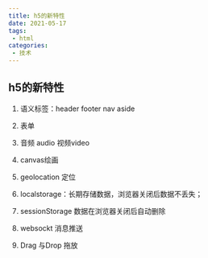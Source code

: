 ```yaml
---
title: h5的新特性
date: 2021-05-17
tags:
 - html
categories: 
 - 技术
---
```

## h5的新特性
  1. 语义标签：header footer nav aside

  2. 表单

  3. 音频 audio 视频video

  4. canvas绘画

  5. geolocation 定位

  6. localstorage：长期存储数据，浏览器关闭后数据不丢失；

  7. sessionStorage 数据在浏览器关闭后自动删除

  8. websockt 消息推送

  9. Drag 与Drop 拖放